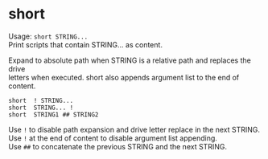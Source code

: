 
# short

Usage: `short STRING...`  
Print scripts that contain STRING... as content.  

Expand to absolute path when STRING is a relative path and replaces the drive  
letters when executed. short also appends argument list to the end of content.  
```
short  ! STRING...
short  STRING... !
short  STRING1 ## STRING2
```
Use `!` to disable path expansion and drive letter replace in the next STRING.  
Use `!` at the end of content to disable argument list appending.  
Use `##` to concatenate the previous STRING and the next STRING.  
